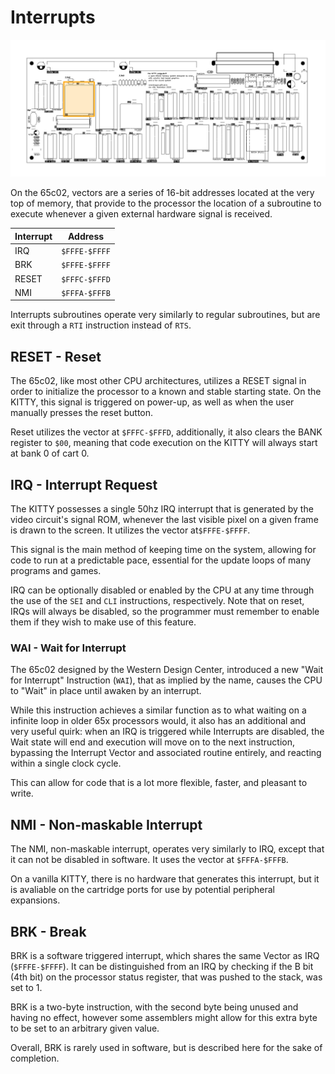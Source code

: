 # Interrupts

![](board-cpu.png)

On the 65c02, vectors are a series of 16-bit addresses located at the very top of memory, that provide to the processor the location of a subroutine to execute whenever a given external hardware signal is received.

| Interrupt | Address       |
|-----------|---------------|
| IRQ       | `$FFFE-$FFFF` |
| BRK       | `$FFFE-$FFFF` |
| RESET     | `$FFFC-$FFFD` |
| NMI       | `$FFFA-$FFFB` |

Interrupts subroutines operate very similarly to regular subroutines, but are exit through a `RTI` instruction instead of `RTS`.

## RESET - Reset

The 65c02, like most other CPU architectures, utilizes a RESET signal in order to initialize the processor to a known and stable starting state. On the KITTY, this signal is triggered on power-up, as well as when the user manually presses the reset button.

Reset utilizes the vector at `$FFFC-$FFFD`, additionally, it also clears the BANK register to `$00`, meaning that code execution on the KITTY will always start at bank 0 of cart 0.

## IRQ - Interrupt Request

The KITTY possesses a single 50hz IRQ interrupt that is generated by the video circuit's signal ROM, whenever the last visible pixel on a given frame is drawn to the screen. It utilizes the vector at`$FFFE-$FFFF`.

This signal is the main method of keeping time on the system, allowing for code to run at a predictable pace, essential for the update loops of many programs and games.

IRQ can be optionally disabled or enabled by the CPU at any time through the use of the `SEI` and `CLI` instructions, respectively. Note that on reset, IRQs will always be disabled, so the programmer must remember to enable them if they wish to make use of this feature.

### WAI - Wait for Interrupt

The 65c02 designed by the Western Design Center, introduced a new "Wait for Interrupt" Instruction (`WAI`), that as implied by the name, causes the CPU to "Wait" in place until awaken by an interrupt.

While this instruction achieves a similar function as to what waiting on a infinite loop in older 65x processors would, it also has an additional and very useful quirk: when an IRQ is triggered while Interrupts are disabled, the Wait state will end and execution will move on to the next instruction, bypassing the Interrupt Vector and associated routine entirely, and reacting within a single clock cycle.

This can allow for code that is a lot more flexible, faster, and pleasant to write.

## NMI - Non-maskable Interrupt

The NMI, non-maskable interrupt, operates very similarly to IRQ, except that it can not be disabled in software. It uses the vector at `$FFFA-$FFFB`.

On a vanilla KITTY, there is no hardware that generates this interrupt, but it is avaliable on the cartridge ports for use by potential peripheral expansions.

## BRK - Break

BRK is a software triggered interrupt, which shares the same Vector as IRQ (`$FFFE-$FFFF`). It can be distinguished from an IRQ by checking if the B bit (4th bit) on the processor status register, that was pushed to the stack, was set to 1.

BRK is a two-byte instruction, with the second byte being unused and having no effect, however some assemblers might allow for this extra byte to be set to an arbitrary given value.

Overall, BRK is rarely used in software, but is described here for the sake of completion.